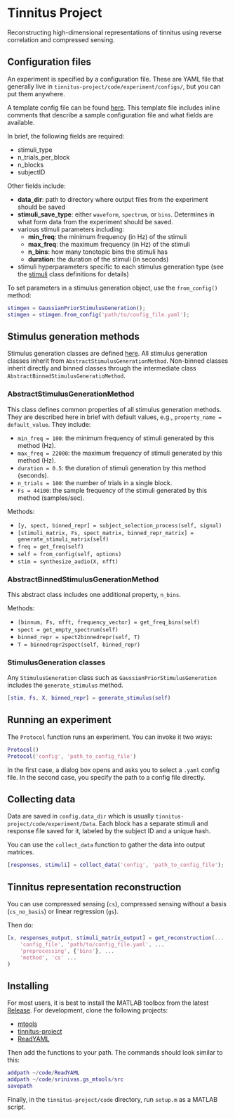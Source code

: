 # Tinnitus Project

Reconstructing high-dimensional representations of tinnitus using reverse correlation and compressed sensing.

## Configuration files

An experiment is specified by a configuration file.
These are YAML file that generally live in `tinnitus-project/code/experiment/configs/`,
but you can put them anywhere.

A template config file can be found [here](https://github.com/alec-hoyland/tinnitus-project/blob/main/code/experiment/configs/config_template.yaml).
This template file includes inline comments
that describe a sample configuration file
and what fields are available.

In brief,
the following fields are required:

* stimuli_type
* n_trials_per_block
* n_blocks
* subjectID

Other fields include:

* **data_dir**: path to directory where output files from the experiment should be saved
* **stimuli_save_type**: either `waveform`, `spectrum`, or `bins`. Determines in what form
data from the experiment should be saved.
* various stimuli parameters including:
    - **min_freq**: the minimum frequency (in Hz) of the stimuli
    - **max_freq**: the maximum frequency (in Hz) of the stimuli
    - **n_bins**: how many tonotopic bins the stimuli has
    - **duration**: the duration of the stimuli (in seconds)
* stimuli hyperparameters specific to each stimulus generation type (see the
[stimuli](https://github.com/alec-hoyland/tinnitus-project/tree/main/code/stimulus_generation) class definitions for details)

To set parameters in a stimulus generation object, use the `from_config()` method:

```matlab
stimgen = GaussianPriorStimulusGeneration();
stimgen = stimgen.from_config('path/to/config_file.yaml');
```

## Stimulus generation methods

Stimulus generation classes are defined [here](https://github.com/alec-hoyland/tinnitus-project/tree/main/code/stimulus_generation).
All stimulus generation classes inherit from `AbstractStimulusGenerationMethod`.
Non-binned classes inherit directly
and binned classes through the intermediate class `AbstractBinnedStimulusGeneratioMethod`.

### AbstractStimulusGenerationMethod

This class defines common properties of all stimulus generation methods.
They are described here in brief with default values, e.g., `property_name = default_value`.
They include:

* `min_freq = 100`: the minimum frequency of stimuli generated by this method (Hz).
* `max_freq = 22000`: the maximum frequency of stimuli generated by this method (Hz).
* `duration = 0.5`: the duration of stimuli generation by this method (seconds).
* `n_trials = 100`: the number of trials in a single block.
* `Fs = 44100`: the sample frequency of the stimuli generated by this method (samples/sec).


Methods:
* `[y, spect, binned_repr] = subject_selection_process(self, signal)`
* `[stimuli_matrix, Fs, spect_matrix, binned_repr_matrix] = generate_stimuli_matrix(self)`
* `freq = get_freq(self)`
* `self = from_config(self, options)`
* `stim = synthesize_audio(X, nfft)`

### AbstractBinnedStimulusGenerationMethod

This abstract class includes one additional property, `n_bins`.

Methods:
* `[binnum, Fs, nfft, frequency_vector] = get_freq_bins(self)`
* `spect = get_empty_spectrum(self)`
* `binned_repr = spect2binnedrepr(self, T)`
* `T = binnedrepr2spect(self, binned_repr)`

### StimulusGeneration classes

Any `StimulusGeneration` class such as `GaussianPriorStimulusGeneration`
includes the `generate_stimulus` method.

```matlab
[stim, Fs, X, binned_repr] = generate_stimulus(self)
```

## Running an experiment

The `Protocol` function runs an experiment. You can invoke it two ways:

```matlab
Protocol()
Protocol('config', 'path_to_config_file')
```

In the first case, a dialog box opens and asks you to select a `.yaml` config file.
In the second case, you specify the path to a config file directly.

## Collecting data

Data are saved in `config.data_dir` which is usually
`tinnitus-project/code/experiment/Data`.
Each block has a separate stimuli and response file saved for it,
labeled by the subject ID and a unique hash.

You can use the `collect_data` function to gather the data into output matrices.

```matlab
[responses, stimuli] = collect_data('config', 'path_to_config_file');
```

## Tinnitus representation reconstruction

You can use compressed sensing (`cs`), compressed sensing without a basis (`cs_no_basis`) or linear regression (`gs`).

Then do:

```matlab
[x, responses_output, stimuli_matrix_output] = get_reconstruction(...
    'config_file', 'path/to/config_file.yaml', ...
    'preprocessing', {'bins'}, ...
    'method', 'cs' ...
)
```

## Installing

For most users, it is best to install the MATLAB toolbox from the latest [Release](https://github.com/alec-hoyland/tinnitus-project/releases#latest).
For development, clone the following projects:

* [mtools](https://github.com/sg-s/srinivas.gs_mtools)
* [tinnitus-project](https://github.com/alec-hoyland/tinnitus-project)
* [ReadYAML](https://github.com/llerussell/ReadYAML)

Then add the functions to your path. The commands should look similar to this:

```matlab
addpath ~/code/ReadYAML
addpath ~/code/srinivas.gs_mtools/src
savepath
```

Finally, in the `tinnitus-project/code` directory,
run `setup.m` as a MATLAB script.
